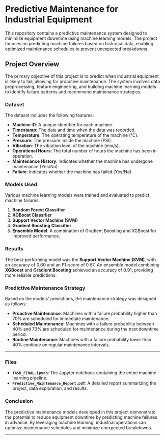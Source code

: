 # Predictive Maintenance for Industrial Equipment

This repository contains a predictive maintenance system designed to minimize equipment downtime using machine learning models. The project focuses on predicting machine failures based on historical data, enabling optimized maintenance schedules to prevent unexpected breakdowns.

## Project Overview
The primary objective of this project is to predict when industrial equipment is likely to fail, allowing for proactive maintenance. The system involves data preprocessing, feature engineering, and building machine learning models to identify failure patterns and recommend maintenance strategies.

### Dataset
The dataset includes the following features:
- **Machine ID**: A unique identifier for each machine.
- **Timestamp**: The date and time when the data was recorded.
- **Temperature**: The operating temperature of the machine (°C).
- **Pressure**: The pressure inside the machine (PSI).
- **Vibration**: The vibration level of the machine (mm/s).
- **Operational Hours**: The total number of hours the machine has been in operation.
- **Maintenance History**: Indicates whether the machine has undergone maintenance (Yes/No).
- **Failure**: Indicates whether the machine has failed (Yes/No).

### Models Used
Various machine learning models were trained and evaluated to predict machine failures:
1. **Random Forest Classifier**
2. **XGBoost Classifier**
3. **Support Vector Machine (SVM)**
4. **Gradient Boosting Classifier**
5. **Ensemble Model**: A combination of Gradient Boosting and XGBoost for improved performance.

### Results
The best-performing model was the **Support Vector Machine (SVM)**, with an accuracy of 0.60 and an F1-score of 0.67. An ensemble model combining **XGBoost** and **Gradient Boosting** achieved an accuracy of 0.91, providing more reliable predictions.

### Predictive Maintenance Strategy
Based on the models' predictions, the maintenance strategy was designed as follows:
- **Proactive Maintenance**: Machines with a failure probability higher than 70% are scheduled for immediate maintenance.
- **Scheduled Maintenance**: Machines with a failure probability between 40% and 70% are scheduled for maintenance during the next downtime period.
- **Routine Maintenance**: Machines with a failure probability lower than 40% continue on regular maintenance intervals.

---

### Files
- **`TASK_FINAL.ipynb`**: The Jupyter notebook containing the entire machine learning pipeline.
- **`Predictive_Maintenance_Report.pdf`**: A detailed report summarizing the project, data exploration, and results.

### Conclusion
The predictive maintenance models developed in this project demonstrate the potential to reduce equipment downtime by predicting machine failures in advance. By leveraging machine learning, industrial operations can optimize maintenance schedules and minimize unexpected breakdowns.

---
